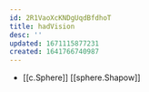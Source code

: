 ```yaml
---
id: 2R1VaoXcKNDgUqdBfdhoT
title: hadVision
desc: ''
updated: 1671115877231
created: 1641766740987
---
```




- [[c.Sphere]] [[sphere.Shapow]]
